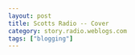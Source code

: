 ```yaml
---
layout: post
title: Scotts Radio -- Cover
category: story.radio.weblogs.com
tags: ["blogging"]
---
```

<head>
<meta http-equiv="Content-Type" content="text/html; charset=UTF-8">
    <meta http-equiv="Expires" content="Mon, 01 Jan 1990 01:00:00 GMT">
    <title>Scotts Radio :: Cover</title>
    <style type="text/css">
      body {
        margin-top: 0px;
        margin-left: 0px;
        margin-right: 0px;
        margin-bottom: 0px;
        }

      body, td, p {
        font-family: verdana, sans-serif;
        font-size: 90%;
        }

      h2 { 
        font-family: Verdana, Arial, Helvetica, sans-serif; font-size: 24px; font-weight: bold
        }
      .header {
        font-family: Verdana, Arial, Helvetica, sans-serif; font-size: 40px; font-weight: bold
        }
      .realsmall {
        font-family: Verdana, Arial, Helvetica, sans-serif; font-size: 9px;
        }
      .small {
        font-family: Verdana, Arial, Helvetica, sans-serif; font-size: 10px;
        }
      </style>
    </head>

| 

 |

| ![](http://radio.weblogs.com/0103807/images/trans60x60.gif)  
 | Last updated: 9/11/2002; 5:57:45 AM  
 | ![](http://radio.weblogs.com/0103807/images/trans60x60.gif) |

| ![](http://radio.weblogs.com/0103807/images/trans60x1.gif)  
 | 

<font size="+3"><b><a href="http://radio.weblogs.com/0103807/" style="color:black; text-decoration:none">The FuzzyBlog!</a></b></font>  
_Marketing 101. Consulting 101. PHP Consulting. Random geeky stuff. I Blog Therefore I Am._

<font size="+1"><b>Scotts Radio :: Cover</b></font>

| ![](http://radio.weblogs.com/0103807/images/scottsradiobookcover02.gif) | &nbsp;&nbsp; | 

**Table of Contents**

* * *

1. [Preface: Why We Released this With the Gnu Free Documentation License](http://radio.weblogs.com/0103807/stories/2002/08/20/scottsRadioPrefaceOrWhyWeReleasedThisUnderTheGnuFreeDocumentationLicense.html)
2. [Understanding this Online Book](http://radio.weblogs.com/0103807/stories/2002/08/20/scottsRadioUnderstandingThisOnlineBook.html)
3. [Radio UserLand Part 1 or Its Not Just a Web Application](http://radio.weblogs.com/0103807/stories/2002/08/20/scottsRadioRadioUserlandPart1OrItsNotJustAWebApplication.html)
4. [Radio UserLand Part 2 or Starting to Grok](http://radio.weblogs.com/0103807/stories/2002/08/20/scottsRadioRadioUserlandPart2OrStartingToGrok.html)
5. The Missing User Sections:   
[Radio Tips & Tricks and Radio Gotchas](http://radio.weblogs.com/0103807/stories/2002/08/20/scottsRadioMissingSections.html)
6. The Missing Geeky Section:  
[An Excursion into UserTalk](http://radio.weblogs.com/0103807/stories/2002/08/20/scottsRadioAnExcursionIntoUsertalk.html)
7. The Missing Chapter 9:   
[Becoming Part of the Blogging Community](http://radio.weblogs.com/0103807/stories/2002/08/20/scottsRadioBecomingPartOfTheBloggingCommunity.html)
8. [Radio FAQ](http://radio.weblogs.com/0103807/stories/2002/08/20/scottsRadioFaq.html)
9. [Radio Exposed or "I Delve Under the Hood of Radio and Don't Get Greasy"](http://radio.weblogs.com/0103807/stories/2002/08/20/scottsRadioRadioExposedOrIDelveDeepUnderTheHoodOfRadio.html)
10. [Radio UserLand RCS Step by Step / FAQ](http://radio.weblogs.com/0103807/stories/2002/08/20/radioUserlandRcsStepByStepAndFaq.html)
11. Appendices 
  - [Appendix 1 - Terms of Use](http://radio.weblogs.com/0103807/stories/2002/08/14/phplargeFuzzyofficeAppendix1TermsOfUse.html)

<font size="2">Copyright (c) 2002, J. Scott Johnson. Permission is granted to copy, distribute and/or modify this document under the terms of the GNU Free Documentation License, Version 1.1 or any later version published by the Free Software Foundation; with no Invariant Sections being, with no Front-Cover Texts, and with no Back-Cover Texts. A copy of the license is included in the section entitled "</font>[<font size="2">Appendix 1 - Terms of Use</font>](http://radio.weblogs.com/0103807/stories/2002/08/14/phplargeFuzzyofficeAppendix1TermsOfUse.html)<font size="2">". </font>

<font size="2"><strong>Note:</strong> I'm new to writing a Free Documentation statement and the above might not be perfect.  For the materials in the links below that are not marked as Copyright (C) J. Scott Johnson, their owners own their own copyright and are not covered by the GNU FDL unless explicitly stated as such.</font>

External Materials Below

* * *

External Reference Materials

- [Russ on Radio](http://radio.weblogs.com/0100059/stories/2002/02/26/theGoodStuff.html)
- [Andy Sylvester's Most Excellent Radio Directory](http://ruminations.weblogger.com/directory/143)
- [The Radio UserLand Support Forum](http://radio.userland.com/discuss/)
- [The Radio UserLand Yahoo Group](http://groups.yahoo.com/group/radio-userland/)
- Useful Radio UserLand Links 
  - Their Products 
    - [What is Radio](http://radio.userland.com/)
    - [What is Frontier](http://frontier.userland.com/)
    - [What is Manila](http://manila.userland.com/)
    - [What is Radio Community Server](http://rcs.userland.com/)
  - General 
    - [Lots, Lots, Lots More on Radio](http://ruminations.weblogger.com/directory/143)
    - [Using Radio to Manage Static Websites](http://radio.userland.com/stories/storyReader$3378)
    - [Getting New Themes for Radio](http://themes.userland.com/newsItems/viewDepartment$New%20Radio%20Theme)
    - [Using PicoSearch](http://radio.weblogs.com/0100059/stories/2002/04/27/howToImplementWeblogSearch.html)
    - [News2Mail](http://www.rds.com/doug/weblogs/news2mail/)
    - [Jon Udell on BlogRoll Exploration](http://radio.weblogs.com/0104369/stories/2002/05/30/udellBlogrollExploration.html)
    - [Using Comments](http://radio.userland.com/discuss/msgReader$10854?mode=day)
    - [How to Join an RCS Community](http://rcs.userland.com/stories/storyReader$12)
    - [Adding Images to Your Template](http://radio.userland.com/stories/storyReader$6998)
    - [Understanding Radio (old but good)](http://radio.userland.com/discuss/msgReader$6918?mode=day)
    - [A Very Cool Radio Fact Sheet](http://radio.weblogs.com/0104487/outlines/radioFacts.html#)
    - [Managing Static Sites with Radio](http://radio.userland.com/stories/storyReader$3378)
  - More Technical 
    - [Understanding #upstream.xml](http://radio.userland.com/stories/storyReader$6926)
    - [Building Web Services in Radio](http://radio.userland.com/webServicesTutorial)
    - [Creating Your Own Theme in Radio](http://radio.userland.com/stories/storyReader$7024)
    - [How to Move the RSS File](http://radio.userland.com/discuss/msgReader$12993?mode=day)
  - Macros 
    - [Macros Home Page](http://macros.userland.com/)
    - [Summary of Built in Macros](http://radio.userland.com/stories/storyReader$6881)   
(warning: not all macros are listed here) 
    - [Using the GoogleIt Macro](http://radio.userland.com/googleItMacro)
    - [Using the Recent Titled Posts Macro](http://radio.userland.com/recentTitledBlogPosts)
    - [Using the Comment on this Page Macro](http://radio.userland.com/commentOnThisPageMacro#howTo)
    - [Using the Next / Previous Day Link Macro](http://radio.userland.com/nextPreviousDayLinkMacros)
    - [Instant Outlining Macro](http://radio.weblogs.com/0001134/2002/03/30.html)
    - [The GoogleBox Macros](http://radio.userland.com/googleApi)
    - [Date Macros](http://radio.userland.com/discuss/msgReader$13121?mode=topic&y=2002&m=4&d=14)
    - 
  - UserTalk 
    - [String Concatenation](http://www.truerwords.net/articles/ut/optimalstringconcat.html)
  - APIs 
    - [MetaWebLog API](http://www.xmlrpc.com/metaWeblogApi)
- Other Blogging Tools, Helpful Sites and More 
  - [BlogSig](http://www.blogsig.com/)
  - Systems 
    - [Blog Tool Roundup Review](http://hotwired.lycos.com/webmonkey/02/18/index3a.html?tw=authoring)
    - [Drupal](http://www.drupal.org/)
    - [Hosted Frontier](http://www.weblogger.com/)
    - [Movable Type](http://www.movabletype.org/)
    - [Movable Type Feature List](http://www.moveabletype.org/features.shtml)
    - [Becoming Conversant](http://www.free-conversant.com/newbies/)
  - Tools 
    - [BlogStickers](http://www.blogstickers.com/) and [Here](http://www.jngm.net/arjlog/sticker.html)
    - [BlogStreet](http://www.blogstreet.com/)
    - [GeoButton](http://www.geobutton.com/geophrase.htm)
    - [Antville](http://www.antville.org/)
    - [Bloglet](http://www.bloglet.com/)
    - [BlogRolling](http://www.blogrolling.com/search_linked.phtml?q=http%3A%2F%2Fradio.weblogs.com%2F0103807%2F)
    - [BlogChalking](http://www.blogchalking.tk/)
    - [Haloscan Blog Comments](http://www.haloscan.com/)
    - Discussion Tools

      - [Qboard](http://www.qboard.org/)
      - [QuickTopic](http://www.quicktopic.com/)
  - Articles on Blogging 
    - [Stephen Levy Newsweek](http://www.msnbc.com/news/795156.asp)
 |

<script src="http://radiocomments.userland.com/comments?u=103807&amp;c=counts" type="text/javascript"></script>[comment&nbsp;[<script type="text/javascript" language="JavaScript">commentCounter ("stories/2002/08/20/scottsRadioCover")</script>]](http://radiocomments.userland.com/comments?u=103807&p=stories%2F2002%2F08%2F20%2FscottsRadioCover&link=http%3A%2F%2Fradio.weblogs.com%2F0103807%2Fstories%2F2002%2F08%2F20%2FscottsRadioCover.html "Click here to comment on this page.")

<script language="JavaScript" type="text/javascript"><!--
	var imageUrl = "http://radio.xmlstoragesystem.com/weblogStats/count.gif";
	var imageTag = "<img src=\"" + imageUrl + "?group=radio1&usernum=103807&referer=" + escape (document.referrer) + "\" height=\"1\" width=\"1\">";
	document.write (imageTag);
	//--></script>

 | ![](http://radio.weblogs.com/0103807/images/trans60x1.gif)  
 |
| ![](http://radio.weblogs.com/0103807/images/trans60x60.gif)  
 | Copyright 2002 © The FuzzyStuff  
 | ![](http://radio.weblogs.com/0103807/images/trans60x60.gif)  
 |

